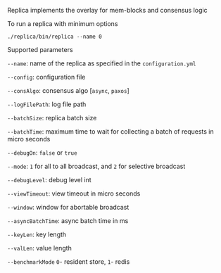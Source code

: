 Replica implements the overlay for mem-blocks and consensus logic

To run a replica with minimum options

```./replica/bin/replica --name 0```

Supported parameters

```--name```: name of the replica as specified in the ```configuration.yml```

```--config```: configuration file

```--consAlgo```: consensus algo [```async```, ```paxos```]

```--logFilePath```: log file path 

```--batchSize```: replica batch size 

```--batchTime```: maximum time to wait for collecting a batch of requests in micro seconds 

```--debugOn```: ```false``` or ```true```

```--mode```: ```1``` for all to all broadcast, and ```2``` for selective broadcast 

```--debugLevel```: debug level int 

```--viewTimeout```: view timeout in micro seconds 

```--window```: window for abortable broadcast 

```--asyncBatchTime```: async batch time in ms 

```--keyLen```: key length 

```--valLen```: value length 

```--benchmarkMode``` ```0```- resident store, ```1```- redis 